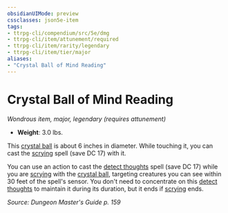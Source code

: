 ```yaml
---
obsidianUIMode: preview
cssclasses: json5e-item
tags:
- ttrpg-cli/compendium/src/5e/dmg
- ttrpg-cli/item/attunement/required
- ttrpg-cli/item/rarity/legendary
- ttrpg-cli/item/tier/major
aliases: 
- "Crystal Ball of Mind Reading"
---
```

# Crystal Ball of Mind Reading
*Wondrous item, major, legendary (requires attunement)*  


- **Weight**: 3.0 lbs.

This [crystal ball](/3-Mechanics/CLI/Compendium/items/crystal-ball.md) is about 6 inches in diameter. While touching it, you can cast the [scrying](/3-Mechanics/CLI/Compendium/spells/scrying.md) spell (save DC 17) with it.

You can use an action to cast the [detect thoughts](/3-Mechanics/CLI/Compendium/spells/detect-thoughts.md) spell (save DC 17) while you are [scrying](/3-Mechanics/CLI/Compendium/spells/scrying.md) with the [crystal ball](/3-Mechanics/CLI/Compendium/items/crystal-ball.md), targeting creatures you can see within 30 feet of the spell's sensor. You don't need to concentrate on this [detect thoughts](/3-Mechanics/CLI/Compendium/spells/detect-thoughts.md) to maintain it during its duration, but it ends if [scrying](/3-Mechanics/CLI/Compendium/spells/scrying.md) ends.

*Source: Dungeon Master's Guide p. 159*